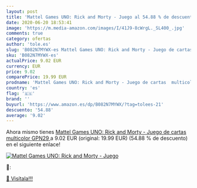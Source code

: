 ```yaml
---
layout: post
title: 'Mattel Games UNO: Rick and Morty - Juego al 54.88 % de descuento'
date: 2020-06-20 18:53:41
image: 'https://m.media-amazon.com/images/I/41J9-8cWrgL._SL400_.jpg'
comments: true
category: ofertas
author: 'tole.es'
slug: 'B082N7MYWX-es Mattel Games UNO: Rick and Morty - Juego de cartas...'
sku: 'B082N7MYWX-es'
actualPrice: 9.02 EUR
currency: EUR
price: 9.02
comparePrice: 19.99 EUR
prodname: 'Mattel Games UNO: Rick and Morty - Juego de cartas  multicolor  GPN29 '
country: 'es'
flag: '🇪🇸'
brand: ''
buyurl: 'https://www.amazon.es/dp/B082N7MYWX/?tag=tolees-21'
descuento: '54.88'
average: '9.02'
---
```


Ahora mismo tienes [Mattel Games UNO: Rick and Morty - Juego de cartas  multicolor  GPN29 ](https://www.amazon.es/dp/B082N7MYWX/?tag=tolees-21) a 9.02 EUR (original: 19.99 EUR) (54.88 %  de descuento) en el siguiente enlace!

[![Mattel Games UNO: Rick and Morty - Juego](https://m.media-amazon.com/images/I/41J9-8cWrgL._SL400_.jpg)](https://www.amazon.es/dp/B082N7MYWX/?tag=tolees-21)

🔎:


[🛒 Visítala!!!](https://www.amazon.es/dp/B082N7MYWX/?tag=tolees-21)
